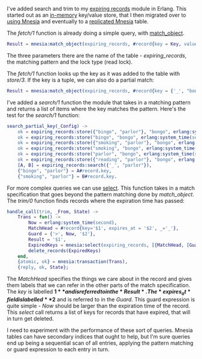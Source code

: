 I've added search and trim to my
[expiring records](https://github.com/snorristurluson/erl-expiring-records)
module in Erlang. This started out as an 
[in-memory](https://ccpsnorlax.blogspot.is/2017/10/expiring-records-in-erlang.html) 
key/value store, that I then migrated over to
[using Mnesia](https://ccpsnorlax.blogspot.is/2017/10/mnesia.html)
and eventually to a
[replicated Mnesia](https://ccpsnorlax.blogspot.is/2017/10/replicated-mnesia.html)
table.

The *fetch/1* function is already doing a simple query, with 
[match_object](http://erlang.org/doc/man/mnesia.html#match_object-1).
```erlang
Result = mnesia:match_object(expiring_records, #record{key = Key, value = '_', expires_at = '_'}, read)
```
The three parameters there are the name of the table - *expiring_records*,
the matching pattern and the lock type (read lock).

The *fetch/1* function looks up the key as it was added to the table with
*store/3*. If the key is a tuple, we can also do a partial match:
```erlang
Result = mnesia:match_object(expiring_records, #record{key = {'_', "bongo"}, value = '_', expires_at = '_'}, read)
```
I've added a *search/1* function the module that takes in a matching
pattern and returns a list of items where the key matches the pattern.
Here's the test for the *search/1* function:
```erlang
search_partial_key(_Config) ->
    ok = expiring_records:store({"bingo", "parlor"}, "bongo", erlang:system_time(second) + 3600),
    ok = expiring_records:store("bingo", "bongo", erlang:system_time(second) + 3600),
    ok = expiring_records:store({"smoking", "parlor"}, "bongo", erlang:system_time(second) + 3600),
    ok = expiring_records:store("smoking", "bongo", erlang:system_time(second) + 3600),
    ok = expiring_records:store("parlor", "bongo", erlang:system_time(second) + 3600),
    ok = expiring_records:store({"reading", "parlor"}, "bongo", erlang:system_time(second) - 1),
    [A, B] = expiring_records:search({'_', "parlor"}),
    {"bingo", "parlor"} = A#record.key,
    {"smoking", "parlor"} = B#record.key.
```
For more complex queries we can use 
[select](http://erlang.org/doc/man/mnesia.html#select-2).
This function takes in a match specification that goes beyond
the pattern matching done by *match_object*. The *trim/0* function
finds records where the expiration time has passed:
```erlang
handle_call(trim, _From, State) ->
    Trans = fun() ->
        Now = erlang:system_time(second),
        MatchHead = #record{key='$1', expires_at = '$2', _='_'},
        Guard = {'>', Now, '$2'},
        Result = '$1',
        ExpiredKeys = mnesia:select(expiring_records, [{MatchHead, [Guard], [Result]}]),
        delete_records(ExpiredKeys)
    end,
    {atomic, ok} = mnesia:transaction(Trans),
    {reply, ok, State};
```
The *MatchHead* specifies the things we care about in the record and
gives them labels that we can refer in the other parts of the match
specification. The *key* is labelled **$1** and is referred to in the
*Result*. The *expires_at* field is labelled **$2** and is referred to
in the *Guard*. This guard expression is quite simple - *Now* should be
larger than the expiration time of the record. This *select* call returns
a list of keys for records that have expired, that will in turn get
deleted.

I need to experiment with the performance of these sort of queries.
Mnesia tables can have secondary indices that ought to help, but I'm 
sure queries end up being a sequential scan of all entries, applying 
the pattern matching or guard expression to each entry in turn.